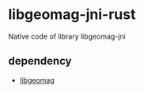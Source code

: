 # libgeomag-jni-rust
Native code of library libgeomag-jni

## dependency
- [libgeomag](https://github.com/SanmerDev/libgeomag)
